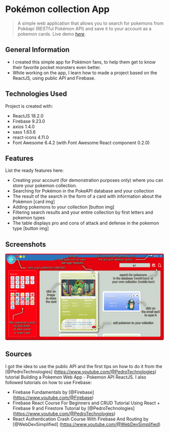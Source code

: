 # Pokémon collection App
> A simple web application that allows you to search for pokemons from Pokéapi (RESTful Pokémon API) and save it to your account as a pokemon cards.
> Live demo [_here_](https://pokemon-a6c4f.web.app/).

## General Information
- I created this simple app for Pokémon fans, to help them get to know their favorite pocket monsters even better.
- While working on the app, I learn how to made a project based on the ReactJS, using public API and Firebase.


## Technologies Used
Project is created with:
- ReactJS 18.2.0
- Firebase 9.23.0
- axios 1.4.0
- sass 1.63.6
- react-icons 4.11.0
- Font Awesome 6.4.2 (with Font Awesome React component 0.2.0)


## Features
List the ready features here:
- Creating your account (for demonstration purposes only) where you can store your pokemon collection.
- Searching for Pokémon in the PokeAPI database and your collection
- The result of the search in the form of a card with information about the Pokémon [card img]
- Adding pokemons to your collection [button img]
- Filtering search results and your entire collection by first letters and pokemon types
- The table displays pro and cons of attack and defense in the pokemon type [button img]


## Screenshots
![Pokemon searching](./public/images/screenshot_01.png)

## Sources
I got the idea to use the public API and the first tips on how to do it from the [@PedroTechnologies] (https://www.youtube.com/@PedroTechnologies) tutorial Building a Pokemon Web App - Pokemon API ReactJS.
I also followed tutorials on how to use Firebase:
- Firebase Fundamentals by [@Firebase] (https://www.youtube.com/@Firebase)
- Firebase React Course For Beginners and CRUD Tutorial Using React + Firebase 9 and Firestore Tutorial by [@PedroTechnologies] (https://www.youtube.com/@PedroTechnologies)
- React Authentication Crash Course With Firebase And Routing by [@WebDevSimplified] (https://www.youtube.com/@WebDevSimplified)
